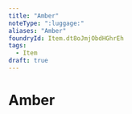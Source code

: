 ```yaml
---
title: "Amber"
noteType: ":luggage:"
aliases: "Amber"
foundryId: Item.dt8oJmjObdHGhrEh
tags:
  - Item
draft: true
---
```


# Amber
